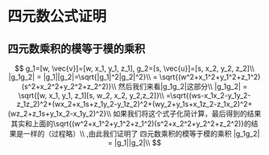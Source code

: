 # 四元数公式证明

## 四元数乘积的模等于模的乘积

$$
g_1=[w, \vec{v}]=[w, x_1, y_1, z_1], g_2=[s, \vec{u}]=[s, x_2, y_2, z_2]\\
|g_1g_2| = |g_1||g_2|=\sqrt{|g_1|^2|g_2|^2}\\
= \sqrt{(w^2+x_1^2+y_1^2+z_1^2)(s^2+x_2^2+y_2^2+z_2^2)}\\
然后我们来看|g_1g_2|这部分\\
|g_1g_2| = \sqrt{[w, x_1, y_1, z_1][s, w_2, x_2, y_2,z_2]}\\
=\sqrt{(ws-x_1x_2-y_1y_2-z_1z_2)^2+(wx_2+x_1s+z_1y_2-y_1z_2)^2+(wy_2+y_1s+x_1z_2-z_1x_2)^2+(wz_2+z_1s+y_1x_2-x_1y_2)^2}\\
如果我们将这个式子化简计算，最后得到的结果其实和上面的\sqrt{(w^2+x_1^2+y_1^2+z_1^2)(s^2+x_2^2+y_2^2+z_2^2)}的结果是一样的（过程略）\\
,由此我们证明了 四元数乘积的模等于模的乘积 |g_1g_2| = |g_1||g_2|\\
$$

